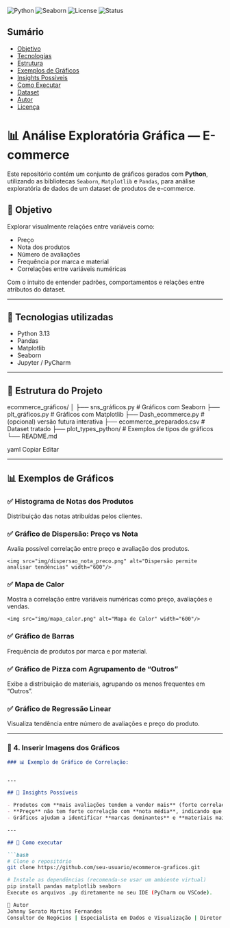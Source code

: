 ![Python](https://img.shields.io/badge/Python-3.13-blue?logo=python)
![Seaborn](https://img.shields.io/badge/Seaborn-Visualização-orange?logo=seaborn)
![License](https://img.shields.io/badge/Licença-MIT-green)
![Status](https://img.shields.io/badge/Status-Em%20Desenvolvimento-yellow)

## Sumário

- [Objetivo](#-objetivo)
- [Tecnologias](#-Tecnologias-utilizadas)
- [Estrutura](#-estrutura-do-projeto)
- [Exemplos de Gráficos](#-exemplos-de-gráficos)
- [Insights Possíveis](#-insights-possíveis)
- [Como Executar](#-como-executar)
- [Dataset](#-dataset)
- [Autor](#-autor)
- [Licença](#-licença)


# 📊 Análise Exploratória Gráfica — E-commerce

Este repositório contém um conjunto de gráficos gerados com **Python**, utilizando as bibliotecas `Seaborn`, `Matplotlib` e `Pandas`, para análise exploratória de dados de um dataset de produtos de e-commerce.

## 🎯 Objetivo

Explorar visualmente relações entre variáveis como:

- Preço
- Nota dos produtos
- Número de avaliações
- Frequência por marca e material
- Correlações entre variáveis numéricas

Com o intuito de entender padrões, comportamentos e relações entre atributos do dataset.

---

## 🧰 Tecnologias utilizadas

- Python 3.13
- Pandas
- Matplotlib
- Seaborn
- Jupyter / PyCharm

---

## 📁 Estrutura do Projeto

ecommerce_gráficos/
│
├── sns_gráficos.py # Gráficos com Seaborn
├── plt_gráficos.py # Gráficos com Matplotlib
├── Dash_ecommerce.py # (opcional) versão futura interativa
├── ecommerce_preparados.csv # Dataset tratado
├── plot_types_python/ # Exemplos de tipos de gráficos
└── README.md

yaml
Copiar
Editar

---

## 📊 Exemplos de Gráficos

### ✅ Histograma de Notas dos Produtos
Distribuição das notas atribuídas pelos clientes.

### ✅ Gráfico de Dispersão: Preço vs Nota
Avalia possível correlação entre preço e avaliação dos produtos.
```
<img src="img/dispersao_nota_preco.png" alt="Dispersão permite analisar tendências" width="600"/>
```

### ✅ Mapa de Calor
Mostra a correlação entre variáveis numéricas como preço, avaliações e vendas.
```
<img src="img/mapa_calor.png" alt="Mapa de Calor" width="600"/>
```

### ✅ Gráfico de Barras
Frequência de produtos por marca e por material.

### ✅ Gráfico de Pizza com Agrupamento de “Outros”
Exibe a distribuição de materiais, agrupando os menos frequentes em “Outros”.

### ✅ Gráfico de Regressão Linear
Visualiza tendência entre número de avaliações e preço do produto.


---

### 📸 4. **Inserir Imagens dos Gráficos**

```markdown
### 📊 Exemplo de Gráfico de Correlação:


---

## 📌 Insights Possíveis

- Produtos com **mais avaliações tendem a vender mais** (forte correlação).
- **Preço** não tem forte correlação com **nota média**, indicando que produtos baratos podem ser bem avaliados.
- Gráficos ajudam a identificar **marcas dominantes** e **materiais mais populares**.

---

## 🚀 Como executar

```bash
# Clone o repositório
git clone https://github.com/seu-usuario/ecommerce-graficos.git

# Instale as dependências (recomenda-se usar um ambiente virtual)
pip install pandas matplotlib seaborn
Execute os arquivos .py diretamente no seu IDE (PyCharm ou VSCode).

📎 Autor
Johnny Sorato Martins Fernandes
Consultor de Negócios | Especialista em Dados e Visualização | Diretor Executivo da Tutoreanos - Unidade Primavera do Leste
